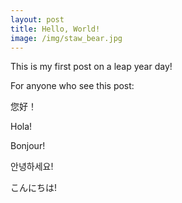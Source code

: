 ```yaml
---
layout: post
title: Hello, World!
image: /img/staw_bear.jpg
---
```


This is my first post on a leap year day! 

For anyone who see this post:

您好！

Hola!

Bonjour!

안녕하세요!

こんにちは!



